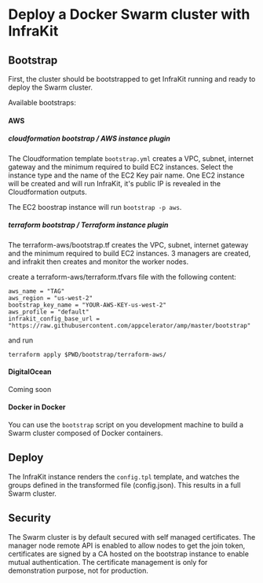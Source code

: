 # Deploy a Docker Swarm cluster with InfraKit

## Bootstrap

First, the cluster should be bootstrapped to get InfraKit running and ready to deploy the Swarm cluster.

Available bootstraps:

#### AWS

##### cloudformation bootstrap / AWS instance plugin

The Cloudformation template ```bootstrap.yml``` creates a VPC, subnet, internet gateway and the minimum required to build EC2 instances.
Select the instance type and the name of the EC2 Key pair name.
One EC2 instance will be created and will run InfraKit, it's public IP is revealed in the Cloudformation outputs.

The EC2 boostrap instance will run ```bootstrap -p aws```.

##### terraform bootstrap / Terraform instance plugin

The terraform-aws/bootstrap.tf creates the VPC, subnet, internet gateway and the minimum required to build EC2 instances.
3 managers are created, and infrakit then creates and monitor the worker nodes.

create a terraform-aws/terraform.tfvars file with the following content:
```
aws_name = "TAG"
aws_region = "us-west-2"
bootstrap_key_name = "YOUR-AWS-KEY-us-west-2"
aws_profile = "default"
infrakit_config_base_url = "https://raw.githubusercontent.com/appcelerator/amp/master/bootstrap"
```

and run
```
terraform apply $PWD/bootstrap/terraform-aws/
```

#### DigitalOcean

Coming soon

#### Docker in Docker

You can use the ```bootstrap``` script on you development machine to build a Swarm cluster composed of Docker containers.

## Deploy

The InfraKit instance renders the ```config.tpl``` template, and watches the groups defined in the transformed file (config.json).
This results in a full Swarm cluster.

## Security

The Swarm cluster is by default secured with self managed certificates.
The manager node remote API is enabled to allow nodes to get the join token, certificates are signed by a CA hosted on the bootstrap instance to enable mutual authentication.
The certificate management is only for demonstration purpose, not for production.
